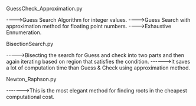 
GuessCheck_Approximation.py

---->Guess Search Algorithm for integer values.
---->Guess Search with approximation method for floating point numbers.
---->Exhaustive Ennumeration.

BisectionSearch.py

----->Bisecting the search for Guess and check into two parts and then again iterating based on region that satisfies the condition.
------>It saves a lot of computation time than Guess & Check using approximation method.

Newton_Raphson.py

------->This is the most elegant method for finding roots in the cheapest computational cost.



